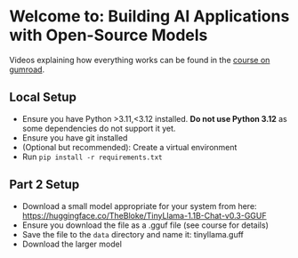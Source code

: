 # Welcome to: Building AI Applications with Open-Source Models

Videos explaining how everything works can be found in the [course on gumroad](https://christophergs.gumroad.com/l/texhy).

## Local Setup

- Ensure you have Python >3.11,<3.12 installed. **Do not use Python 3.12** as 
some dependencies do not support it yet.
- Ensure you have git installed
- (Optional but recommended): Create a virtual environment
- Run `pip install -r requirements.txt`

## Part 2 Setup
- Download a small model appropriate for your system from here: https://huggingface.co/TheBloke/TinyLlama-1.1B-Chat-v0.3-GGUF
- Ensure you download the file as a .gguf file (see course for details)
- Save the file to the `data` directory and name it: tinyllama.guff
- Download the larger model